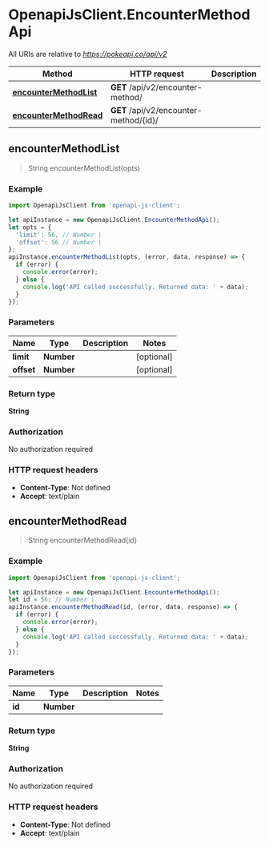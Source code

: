 # OpenapiJsClient.EncounterMethodApi

All URIs are relative to *https://pokeapi.co/api/v2*

Method | HTTP request | Description
------------- | ------------- | -------------
[**encounterMethodList**](EncounterMethodApi.md#encounterMethodList) | **GET** /api/v2/encounter-method/ | 
[**encounterMethodRead**](EncounterMethodApi.md#encounterMethodRead) | **GET** /api/v2/encounter-method/{id}/ | 



## encounterMethodList

> String encounterMethodList(opts)



### Example

```javascript
import OpenapiJsClient from 'openapi-js-client';

let apiInstance = new OpenapiJsClient.EncounterMethodApi();
let opts = {
  'limit': 56, // Number | 
  'offset': 56 // Number | 
};
apiInstance.encounterMethodList(opts, (error, data, response) => {
  if (error) {
    console.error(error);
  } else {
    console.log('API called successfully. Returned data: ' + data);
  }
});
```

### Parameters


Name | Type | Description  | Notes
------------- | ------------- | ------------- | -------------
 **limit** | **Number**|  | [optional] 
 **offset** | **Number**|  | [optional] 

### Return type

**String**

### Authorization

No authorization required

### HTTP request headers

- **Content-Type**: Not defined
- **Accept**: text/plain


## encounterMethodRead

> String encounterMethodRead(id)



### Example

```javascript
import OpenapiJsClient from 'openapi-js-client';

let apiInstance = new OpenapiJsClient.EncounterMethodApi();
let id = 56; // Number | 
apiInstance.encounterMethodRead(id, (error, data, response) => {
  if (error) {
    console.error(error);
  } else {
    console.log('API called successfully. Returned data: ' + data);
  }
});
```

### Parameters


Name | Type | Description  | Notes
------------- | ------------- | ------------- | -------------
 **id** | **Number**|  | 

### Return type

**String**

### Authorization

No authorization required

### HTTP request headers

- **Content-Type**: Not defined
- **Accept**: text/plain

